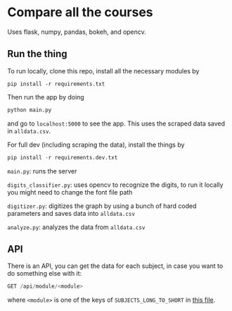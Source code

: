 # Compare all the courses

Uses flask, numpy, pandas, bokeh, and opencv. 

## Run the thing

To run locally, clone this repo, install all the necessary modules by 

```
pip install -r requirements.txt
```

Then run the app by doing

```python
python main.py
```
and go to `localhost:5000` to see the app. This uses the scraped data saved in `alldata.csv`. 

For full dev (including scraping the data), install the things by 

```python
pip install -r requirements.dev.txt
```

`main.py`: runs the server

`digits_classifier.py`: uses opencv to recognize the digits, to run it locally you might need to change the font file path

`digitizer.py`: digitizes the graph by using a bunch of hard coded parameters and saves data into `alldata.csv`

`analyze.py`: analyzes the data from `alldata.csv`

## API

There is an API, you can get the data for each subject, in case you want to do something else with it:

```python
GET /api/module/<module>
```
where `<module>` is one of the keys of `SUBJECTS_LONG_TO_SHORT` in [this file](constants.py). 

